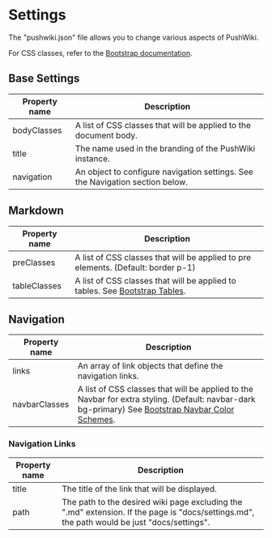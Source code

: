 # Settings

The "pushwiki.json" file allows you to change various aspects of PushWiki.

For CSS classes, refer to the [Bootstrap documentation](https://getbootstrap.com/docs/5.0/content/tables/).

## Base Settings

| Property name | Description |
| ------------- | ----------- |
| bodyClasses | A list of CSS classes that will be applied to the document body. |
| title | The name used in the branding of the PushWiki instance. |
| navigation | An object to configure navigation settings.  See the Navigation section below. |

## Markdown

| Property name | Description |
| ------------- | ----------- |
| preClasses | A list of CSS classes that will be applied to pre elements.  (Default: border p-1) |
| tableClasses | A list of CSS classes that will be applied to tables. See [Bootstrap Tables](https://getbootstrap.com/docs/5.0/content/tables/). |


## Navigation

| Property name | Description |
| ------------- | ----------- |
| links | An array of link objects that define the navigation links. |
| navbarClasses | A list of CSS classes that will be applied to the Navbar for extra styling.  (Default: navbar-dark bg-primary) See [Bootstrap Navbar Color Schemes](https://getbootstrap.com/docs/5.0/components/navbar/#color-schemes). |

### Navigation Links

| Property name | Description |
| ------------- | ----------- |
| title | The title of the link that will be displayed. |
| path | The path to the desired wiki page excluding the ".md" extension.  If the page is "docs/settings.md", the path would be just "docs/settings". |

